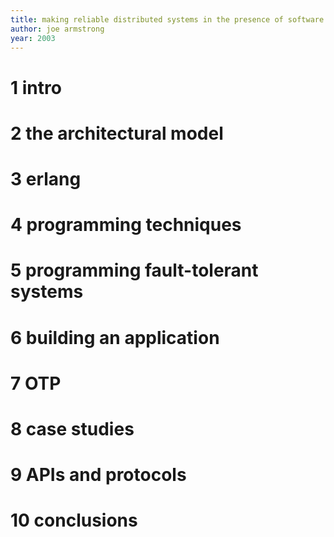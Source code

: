 ```yaml
---
title: making reliable distributed systems in the presence of software errors
author: joe armstrong
year: 2003
---
```


# 1 intro
# 2 the architectural model
# 3 erlang
# 4 programming techniques
# 5 programming fault-tolerant systems
# 6 building an application
# 7 OTP
# 8 case studies
# 9 APIs and protocols
# 10 conclusions
